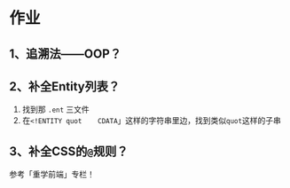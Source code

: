 # 作业

## 1、追溯法——OOP？

## 2、补全Entity列表？

1. 找到那 `.ent` 三文件
2. 在`<!ENTITY quot    CDATA`」这样的字符串里边，找到类似`quot`这样的子串

## 3、补全CSS的`@`规则？

参考「重学前端」专栏！